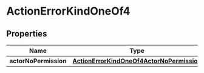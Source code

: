 
# ActionErrorKindOneOf4

## Properties
| Name | Type | Description | Notes |
| ------------ | ------------- | ------------- | ------------- |
| **actorNoPermission** | [**ActionErrorKindOneOf4ActorNoPermission**](ActionErrorKindOneOf4ActorNoPermission.md) |  |  |



